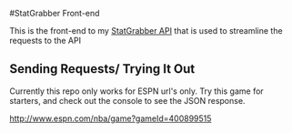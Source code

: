 #StatGrabber Front-end

This is the front-end to my [StatGrabber API](https://github.com/gannonk08/StatGrabberIO) that is used to streamline the requests to the API

## Sending Requests/ Trying It Out

Currently this repo only works for ESPN url's only. Try this game for starters, and check out the console to see the JSON response.

http://www.espn.com/nba/game?gameId=400899515
